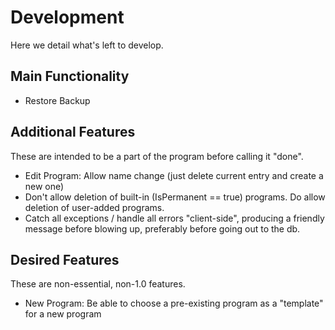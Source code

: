 <h1>Development</h1>

Here we detail what's left to develop.

<h2>Main Functionality</h2>

<ul>
    <li>Restore Backup</li>
</ul>

<h2>Additional Features</h2>

These are intended to be a part of the program before calling it "done".

<ul>
    <li>Edit Program: Allow name change (just delete current entry and create a new one)</li>
    <li>Don't allow deletion of built-in (IsPermanent == true) programs. Do
    allow deletion of user-added programs.</li>
    <li>Catch all exceptions / handle all errors "client-side", producing a friendly 
    message before blowing up, preferably before going out to the db.</li>
</ul>

<h2>Desired Features</h2>

These are non-essential, non-1.0 features.

<ul>
    <li>New Program: Be able to choose a pre-existing program as a "template" for a new program</li>
</ul>
